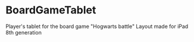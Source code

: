 # BoardGameTablet
Player's tablet for the board game "Hogwarts battle"
Layout made for iPad 8th generation
